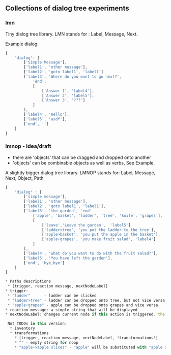 ## Collections of dialog tree experiments

### lmn
Tiny dialog tree library. LMN stands for : Label, Message, Next.

Example dialog:
```javascript
{
    "dialog": [
        ['Simple Message'],
        ['label1', 'other message'],
        ['label2', 'goto label1', 'label1']
        ['label3', 'Where do you want to go next?',
            'end',
            [
                ['Answer 1', 'label4'],
                ['Answer 2', 'label5'],
                ['Answer 3', '???']
            ]
        ],
        ['label4', 'Hello'],
        ['label5', 'asdf'],
        ['end', '']
    ]
}
```


### lmnop - idea/draft

 * there are 'objects' that can be dragged and dropped onto another
 * 'objects' can be combinable objects as well as verbs, See Example.


A slightly bigger dialog tree library. LMNOP stands for: Label, Message, Next, Object, Path
```javascript
{
    "dialog" : [
        ['simple message'],
        ['label1', 'other message'],
        ['label2', 'goto label1', 'label1'],
        ['label3', 'the garden', 'end'
            ['apple', 'basket', 'ladder', 'tree', 'knife', 'grapes'],
            [   
                ['leave','Leave the garden',  'label5']
                ['ladder>tree', 'you put the ladder to the tree'],
                ['apple>basket', 'you put the apple in the basket'],
                ['apple+grapes', 'you make fruit salad', 'label4']
            ]
        ],
        ['label4', 'what do you want to do with the fruit salad?'],
        ['label5', 'You have left the garden'],
        ['end', 'bye,bye']
    ]
}

* Paths descriptions
 * [trigger, reaction message, nextNodeLabel]
* trigger:
 * "ladder"      - ladder can be clicked
 * "ladder>tree" - ladder can be dropped onto tree, but not vice versa
 * "apple+grapes" - apple can be dropped onto grapes and vice versa
* reaction message: a simple string that will be displayed
* nextNodeLabel: changes current node if this action is triggered. the transformations will be applied before to the objects in the old node. Empty string for no node change.

 Not TODOs in this version:
  * inventory
  * transformations
    * [trigger, reaction message, nextNodeLabel, !transformations!]
    * "" - empty string for noop
    * "apple->apple slices" - "apple" will be substituted with "apple slices"

```
